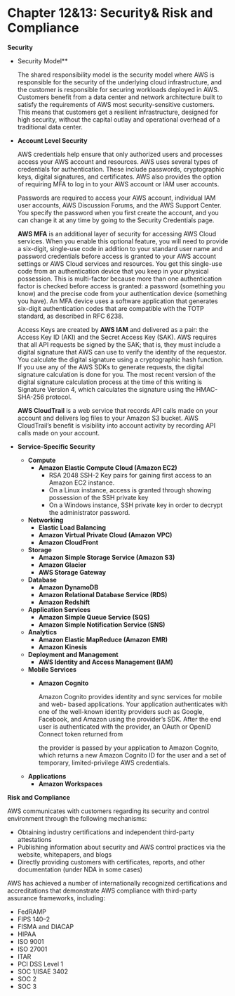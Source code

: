 # Chapter 12&13: Security& Risk and Compliance



**Security**

* Security Model\*\*

  The shared responsibility model is the security model where AWS is responsible for the security of the underlying cloud infrastructure, and the customer is responsible for securing workloads deployed in AWS. Customers benefit from a data center and network architecture built to satisfy the requirements of AWS most security-sensitive customers. This means that customers get a resilient infrastructure, designed for high security, without the capital outlay and operational overhead of a traditional data center.

* **Account Level Security**

  AWS credentials help ensure that only authorized users and processes access your AWS account and resources. AWS uses several types of credentials for authentication. These include passwords, cryptographic keys, digital signatures, and certificates. AWS also provides the option of requiring MFA to log in to your AWS account or IAM user accounts.

  Passwords are required to access your AWS account, individual IAM user accounts, AWS Discussion Forums, and the AWS Support Center. You specify the password when you first create the account, and you can change it at any time by going to the Security Credentials page.

  **AWS MFA** is an additional layer of security for accessing AWS Cloud services. When you enable this optional feature, you will need to provide a six-digit, single-use code in addition to your standard user name and password credentials before access is granted to your AWS account settings or AWS Cloud services and resources. You get this single-use code from an authentication device that you keep in your physical possession. This is multi-factor because more than one authentication factor is checked before access is granted: a password \(something you know\) and the precise code from your authentication device \(something you have\). An MFA device uses a software application that generates six-digit authentication codes that are compatible with the TOTP standard, as described in RFC 6238.

  Access Keys are created by **AWS IAM** and delivered as a pair: the Access Key ID \(AKI\) and the Secret Access Key \(SAK\). AWS requires that all API requests be signed by the SAK; that is, they must include a digital signature that AWS can use to verify the identity of the requestor. You calculate the digital signature using a cryptographic hash function. If you use any of the AWS SDKs to generate requests, the digital signature calculation is done for you. The most recent version of the digital signature calculation process at the time of this writing is Signature Version 4, which calculates the signature using the HMAC-SHA-256 protocol.

  **AWS CloudTrail** is a web service that records API calls made on your account and delivers log files to your Amazon S3 bucket. AWS CloudTrail’s benefit is visibility into account activity by recording API calls made on your account.

* **Service-Specific Security**
  * **Compute**
    * **Amazon Elastic Compute Cloud \(Amazon EC2\)** 
      * RSA 2048 SSH-2 Key pairs for gaining first access to an Amazon EC2 instance.
      * On a Linux instance, access is granted through showing possession of the SSH private key
      * On a Windows instance, SSH private key in order to decrypt the administrator password.
  * **Networking**
    * **Elastic Load Balancing**
    * **Amazon Virtual Private Cloud \(Amazon VPC\)** 
    * **Amazon CloudFront** 
  * **Storage**
    * **Amazon Simple Storage Service \(Amazon S3\)**
    * **Amazon Glacier**
    * **AWS Storage Gateway**
  * **Database**
    * **Amazon DynamoDB** 
    * **Amazon Relational Database Service \(RDS\)** 
    * **Amazon Redshift**
  * **Application Services**
    * **Amazon Simple Queue Service \(SQS\)**
    * **Amazon Simple Notification Service \(SNS\)**
  * **Analytics**
    * **Amazon Elastic MapReduce \(Amazon EMR\)**
    * **Amazon Kinesis**
  * **Deployment and Management**
    * **AWS Identity and Access Management \(IAM\)**
  * **Mobile Services**
    * **Amazon Cognito**

      Amazon Cognito provides identity and sync services for mobile and web- based applications. Your application authenticates with one of the well-known identity providers such as Google, Facebook, and Amazon using the provider’s SDK. After the end user is authenticated with the provider, an OAuth or OpenID Connect token returned from

      the provider is passed by your application to Amazon Cognito, which returns a new Amazon Cognito ID for the user and a set of temporary, limited-privilege AWS credentials.
  * **Applications**
    * **Amazon Workspaces**

**Risk and Compliance**

AWS communicates with customers regarding its security and control environment through the following mechanisms:

* Obtaining industry certifications and independent third-party attestations
* Publishing information about security and AWS control practices via the website, whitepapers, and blogs
* Directly providing customers with certificates, reports, and other documentation \(under NDA in some cases\)

AWS has achieved a number of internationally recognized certifications and accreditations that demonstrate AWS compliance with third-party assurance frameworks, including:

* FedRAMP
* FIPS 140–2
* FISMA and DIACAP
* HIPAA
* ISO 9001
* ISO 27001
* ITAR
* PCI DSS Level 1
* SOC 1/ISAE 3402
* SOC 2
* SOC 3

